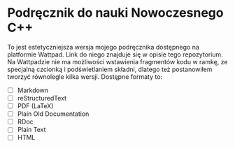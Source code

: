 # Podręcznik do nauki Nowoczesnego C++
To jest estetyczniejsza wersja mojego podręcznika dostępnego na platformie Wattpad. Link do niego znajduje się w opisie tego repozytorium.
Na Wattpadzie nie ma możliwości wstawienia fragmentów kodu w ramkę, ze specjalną czcionką i podświetlaniem składni, dlatego też postanowiłem tworzyć równolegle kilka wersji.
Dostępne formaty to:
- [ ] Markdown
- [ ] reStructuredText
- [ ] PDF (LaTeX)
- [ ] Plain Old Documentation
- [ ] RDoc
- [ ] Plain Text
- [ ] HTML
